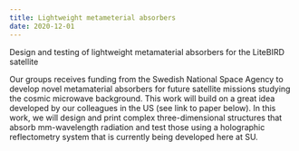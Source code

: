 ```yaml
---
title: Lightweight metameterial absorbers
date: 2020-12-01
---
```


Design and testing of lightweight metamaterial absorbers for the LiteBIRD satellite

<!--more-->

Our groups receives funding from the Swedish National Space Agency to develop novel metamaterial absorbers for future satellite missions studying the cosmic microwave background. This work will build on a great idea developed by our colleagues in the US (see link to paper below). In this work, we will design and print complex three-dimensional structures that absorb mm-wavelength radiation and test those using a holographic reflectometry system that is currently being developed here at SU.
